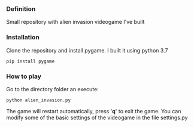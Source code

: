 ### Definition
Small repository with alien invasion videogame I've built

### Installation
Clone the repository and install pygame. I built it using python 3.7

`pip install pygame`

### How to play
Go to the directory folder an execute:

`python alien_invasion.py`

The game will restart automatically, press '**q**' to exit the game. You can modify some of the basic settings of the videogame in the file settings.py
